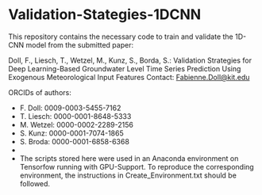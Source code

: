 # Validation-Stategies-1DCNN

This repository contains the necessary code to train and validate the 1D-CNN model from the submitted paper:

Doll, F., Liesch, T., Wetzel, M., Kunz, S., Borda, S.: Validation Strategies for Deep Learning-Based Groundwater Level Time Series Prediction Using Exogenous Meteorological Input Features Contact: Fabienne.Doll@kit.edu

ORCIDs of authors:

- F. Doll: 0009-0003-5455-7162
- T. Liesch: 0000-0001-8648-5333
- M. Wetzel: 0000-0002-2289-2156
- S. Kunz: 0000-0001-7074-1865
- S. Broda: 0000-0001-6858-6368
-
- The scripts stored here were used in an Anaconda environment on Tensorfow running with GPU-Support. To reproduce the corresponding environment, the instructions in Create_Environment.txt should be followed.
